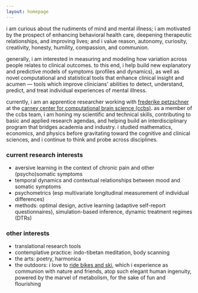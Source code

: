 ```yaml
---
layout: homepage
---
```


i am curious about the rudiments of mind and mental illness; i am motivated by the prospect of enhancing behavioral health care, deepening therapeutic relationships, and improving lives; and i value reason, autonomy, curiosity, creativity, honesty, humility, compassion, and communion.

generally, i am interested in measuring and modeling how variation across people relates to clinical outcomes. to this end, i help build new explanatory and predictive models of symptoms (profiles and dynamics), as well as novel computational and statistical tools that enhance clinical insight and acumen — tools which improve clinicians' abilities to detect, understand, predict, and treat individual experiences of mental illness.

currently, i am an apprentice researcher working with <a href="https://fpetzschner.com/" target="_blank">frederike petzschner</a> at the <a href="https://www.brown.edu/carney/ccbs" target="_blank">carney center for computational brain science (ccbs)</a>. as a member of the ccbs team, i am honing my scientific and technical skills, contributing to basic and applied research agendas, and helping build an interdisciplinary program that bridges academia and industry. i studied mathematics, economics, and physics before gravitating toward the cognitive and clinical sciences, and i continue to think and probe across disciplines.

### current research interests
- aversive learning in the context of chronic pain and other (psycho)somatic symptoms
- temporal dynamics and contextual relationships between mood and somatic symptoms
- psychometrics (esp multivariate longitudinal measurement of individual differences)
- methods: optimal design, active learning (adaptive self-report questionnaires), simulation-based inference, dynamic treatment regimes (DTRs)

### other interests
- translational research tools 
- contemplative practice: indo-tibetan meditation, body scanning
- the arts: poetry, harmonica
- the outdoors: i love to <a href="https://www.instagram.com/benwandrew/" target="_blank">ride bikes and ski</a>, which i experience as communion with nature and friends, atop such elegant human ingenuity, powered by the marvel of metabolism, for the sake of fun and flourishing
